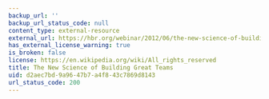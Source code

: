 ```yaml
---
backup_url: ''
backup_url_status_code: null
content_type: external-resource
external_url: https://hbr.org/webinar/2012/06/the-new-science-of-building-gr-2
has_external_license_warning: true
is_broken: false
license: https://en.wikipedia.org/wiki/All_rights_reserved
title: The New Science of Building Great Teams
uid: d2aec7bd-9a96-47b7-a4f8-43c7869d8143
url_status_code: 200
---
```

